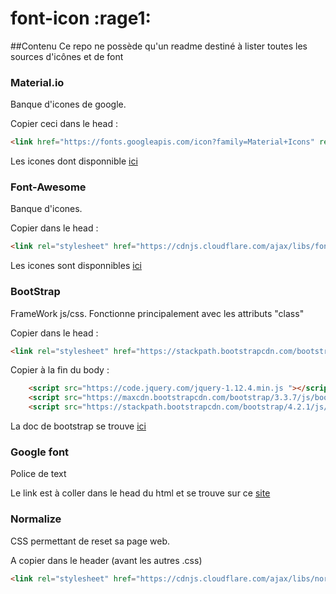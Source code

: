 # font-icon :rage1:

##Contenu
Ce repo ne possède qu'un readme destiné à lister toutes les sources d'icônes et de font

### Material.io
Banque d'icones de google.  

Copier ceci dans le head :
```html
<link href="https://fonts.googleapis.com/icon?family=Material+Icons" rel="stylesheet">
```
Les icones dont disponnible [ici](https://material.io/resources/icons/?style=baseline)

### Font-Awesome
Banque d'icones.  

Copier dans le head :
```html
<link rel="stylesheet" href="https://cdnjs.cloudflare.com/ajax/libs/font-awesome/5.9.0/css/all.css">
```

Les icones sont disponnibles [ici](https://fontawesome.com/icons?d=gallery)

### BootStrap
FrameWork js/css. Fonctionne principalement avec les attributs "class"  
  
Copier dans le head :
```html
<link rel="stylesheet" href="https://stackpath.bootstrapcdn.com/bootstrap/4.2.1/css/bootstrap.min.css" integrity="sha384-GJzZqFGwb1QTTN6wy59ffF1BuGJpLSa9DkKMp0DgiMDm4iYMj70gZWKYbI706tWS" crossorigin="anonymous">
```
Copier à la fin du body :
```html
    <script src="https://code.jquery.com/jquery-1.12.4.min.js "></script>
    <script src="https://maxcdn.bootstrapcdn.com/bootstrap/3.3.7/js/bootstrap.min.js "></script>
    <script src="https://stackpath.bootstrapcdn.com/bootstrap/4.2.1/js/bootstrap.min.js " integrity="sha384-B0UglyR+jN6CkvvICOB2joaf5I4l3gm9GU6Hc1og6Ls7i6U/mkkaduKaBhlAXv9k " crossorigin="anonymous "></script>
```

La doc de bootstrap se trouve [ici](https://getbootstrap.com/)

### Google font
Police de text  

Le link est à coller dans le head du html et se trouve sur ce [site](https://fonts.google.com/)

### Normalize
CSS permettant de reset sa page web.  

A copier dans le header (avant les autres .css)
```html
<link rel="stylesheet" href="https://cdnjs.cloudflare.com/ajax/libs/normalize/8.0.1/normalize.css" integrity="sha256-WAgYcAck1C1/zEl5sBl5cfyhxtLgKGdpI3oKyJffVRI=" crossorigin="anonymous" />
```
